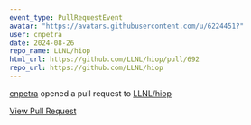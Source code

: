```yaml
---
event_type: PullRequestEvent
avatar: "https://avatars.githubusercontent.com/u/6224451?"
user: cnpetra
date: 2024-08-26
repo_name: LLNL/hiop
html_url: https://github.com/LLNL/hiop/pull/692
repo_url: https://github.com/LLNL/hiop
---
```


<a href='https://github.com/cnpetra' target='_blank'>cnpetra</a> opened a pull request to <a href='https://github.com/LLNL/hiop' target='_blank'>LLNL/hiop</a>

<a href='https://github.com/LLNL/hiop/pull/692' target='_blank'>View Pull Request</a>
